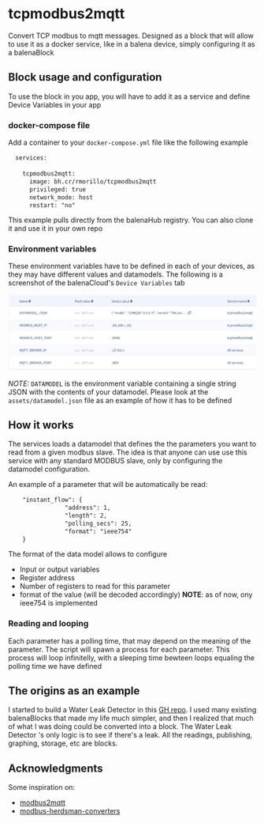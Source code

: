 # tcpmodbus2mqtt
Convert TCP modbus to mqtt messages.
Designed as a block that will allow to use it as a docker service, like in a balena device, simply configuring it as a balenaBlock

## Block usage and configuration
To use the block in you app, you will have to add it as a service and define Device Variables in your app

### docker-compose file
Add a container to your `docker-compose.yml` file like the following example

````
  services:

    tcpmodbus2mqtt:
      image: bh.cr/rmorillo/tcpmodbus2mqtt
      privileged: true
      network_mode: host
      restart: "no"
````
This example pulls directly from the balenaHub registry. You can also clone it and use it in your own repo

### Environment variables
These environment variables have to be defined in each of your devices, as they may have different values and datamodels.
The following is a screenshot of the balenaCloud's `Device Variables` tab

![Device Variables screenshot example](https://raw.githubusercontent.com/rmorillo24/tcpmodbus2mqtt/main/assets/devicevariables.png)

_NOTE:_ `DATAMODEL` is the environment variable containing a single string JSON with the contents of your datamodel. Please look at the `assets/datamodel.json` file as an example of how it has to be defined



## How it works
The services loads a datamodel that defines the  the parameters you want to read from a given modbus slave. The idea is that anyone can use use this service with any standard MODBUS slave, only by configuring the datamodel configuration. 

An example of a parameter that will be automatically be read:

```
    "instant_flow": {
                "address": 1,
                "length": 2,
                "polling_secs": 25,
                "format": "ieee754"
    }
```

The format of the data model allows to configure

* Input or output variables
* Register address
* Number of registers to read for this parameter
* format of the value (will be decoded accordingly) __NOTE__: as of now, ony ieee754 is implemented

### Reading and looping
Each parameter has a polling time, that may depend on the meaning of the parameter. The script will spawn a process for each parameter. This process will loop infinitelly, with a sleeping time bewteen loops equaling the polling time we have defined



## The origins as an example
I started to build a Water Leak Detector in this [GH repo](https://github.com/rmorillo24/WaterLeakDetector). I used many existing balenaBlocks that made my life much simpler, and then I realized that much of what I was doing could be converted into a block.
The Water Leak Detector 's only logic is to see if there's a leak. All the readings, publishing, graphing, storage, etc are blocks.


## Acknowledgments
Some inspiration on:
* [modbus2mqtt](https://github.com/Instathings/modbus2mqtt)
* [modbus-herdsman-converters](https://github.com/Instathings/modbus-herdsman-converters)
